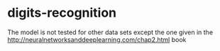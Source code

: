 # digits-recognition
The model is not tested for other data sets except the one given in the http://neuralnetworksanddeeplearning.com/chap2.html book
